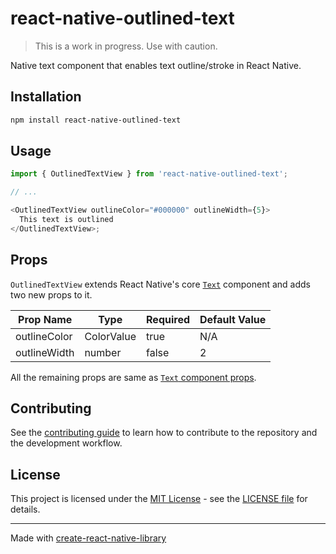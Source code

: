 # react-native-outlined-text

> This is a work in progress. Use with caution.

Native text component that enables text outline/stroke in React Native.

## Installation

```sh
npm install react-native-outlined-text
```

## Usage

```js
import { OutlinedTextView } from 'react-native-outlined-text';

// ...

<OutlinedTextView outlineColor="#000000" outlineWidth={5}>
  This text is outlined
</OutlinedTextView>;
```

## Props

`OutlinedTextView` extends React Native's core [`Text`](https://reactnative.dev/docs/text)
component and adds two new props to it.

| Prop Name    | Type       | Required | Default Value |
| ------------ | ---------- | -------- | ------------- |
| outlineColor | ColorValue | true     | N/A           |
| outlineWidth | number     | false    | 2             |

All the remaining props are same as [`Text` component props](https://reactnative.dev/docs/text#props).

## Contributing

See the [contributing guide](CONTRIBUTING.md) to learn how to contribute to the repository and the development workflow.

## License

This project is licensed under the [MIT License](https://opensource.org/licenses/MIT) -
see the [LICENSE file](./LICENSE) for details.

---

Made with [create-react-native-library](https://github.com/callstack/react-native-builder-bob)
